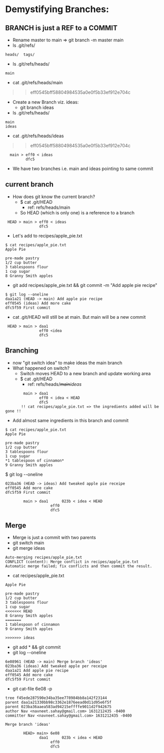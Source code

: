 # Demystifying Branches:

##  BRANCH is just a REF to a COMMIT
* Rename master to main => git branch -m master main
* ls .git/refs/
```
heads/  tags/
```
* ls .git/refs/heads/
```
main
```
* cat .git/refs/heads/main
>> eff0545bff58804984535a0e0f5b33ef912e704c
* Create a new Branch viz. ideas:
  * git branch ideas
* ls .git/refs/heads/
```
main
ideas
```
* cat .git/refs/heads/ideas
>> eff0545bff58804984535a0e0f5b33ef912e704c

```
  main > eff0 < ideas
         dfc5
```
* We have two branches i.e. main and ideas pointing to same commit

## current branch
* How does git know the current branch?
  * $ cat .git/HEAD
      * ref: refs/heads/main
  * So HEAD (which is only one) is a reference to a branch
```
 HEAD > main > eff0 < ideas
               dfc5
```
* Let's add to recipes/apple_pie.txt
```
$ cat recipes/apple_pie.txt
Apple Pie

pre-made pastry
1/2 cup butter
3 tablespoons flour
1 cup sugar
8 Granny Smith apples
```
*  git add recipes/apple_pie.txt && git commit -m "Add apple pie recipe"
```
$ git log --oneline
daa1a21 (HEAD -> main) Add apple pie recipe
eff0545 (ideas) Add more cake
dfc5f59 First commit
```
* cat .git/HEAD will still be at main. But main will be a new commit
```
 HEAD > main > daa1 
               eff0 <idea
               dfc5
```
## Branching
* now "git switch idea" to make ideas the main branch
* What happened on switch?
   * Switch moves HEAD to a new branch and update working area
   * $ cat .git/HEAD
      * ref: refs/heads/~~main~~*ideas* 
```
        main > daa1 
               eff0 < idea < HEAD
               dfc5
       !! cat recipes/apple_pie.txt => the ingredients added will be gone !!
```
* Add almost same ingredients in this branch and commit
```
$ cat recipes/apple_pie.txt
Apple Pie

pre-made pastry
1/2 cup butter
3 tablespoons flour
1 cup sugar
*1 tablespoon of cinnamon*
9 Granny Smith apples
```
$ git log --oneline
```
023ba36 (HEAD -> ideas) Add tweaked apple pie receipe
eff0545 Add more cake
dfc5f59 First commit
```
```
        main > daa1      023b < idea < HEAD
                    eff0 
                    dfc5
```
      
## Merge
* Merge is just a commit with two parents
* git switch main
* git merge ideas
```
Auto-merging recipes/apple_pie.txt
CONFLICT (content): Merge conflict in recipes/apple_pie.txt
Automatic merge failed; fix conflicts and then commit the result.
```
* cat recipes/apple_pie.txt
```
Apple Pie

pre-made pastry
1/2 cup butter
3 tablespoons flour
1 cup sugar
<<<<<<< HEAD
8 Granny Smith apples
=======
1 tablespoon of cinnamon
9 Granny Smith apples

>>>>>>> ideas

```
* git add * && git commit
* git log --oneline
```
6e08961 (HEAD -> main) Merge branch 'ideas'
023ba36 (ideas) Add tweaked apple per receipe 
daa1a21 Add apple pie recipe
eff0545 Add more cake
dfc5f59 First commit
```
* git cat-file 6e08 -p
```
tree f45ede287590e34ba35ee778984bb8a142f23144
parent daa1a21330bb98c3362e1876eead0d11d95e6f5f
parent 023ba36aaea583ad94215effffe9011d2f942675
author Nav <navneet.sahay@gmail.com> 1631212435 -0400
committer Nav <navneet.sahay@gmail.com> 1631212435 -0400

Merge branch 'ideas'
```

```
        HEAD> main> 6e08
               daa1      023b < idea < HEAD
                    eff0 
                    dfc5
```
